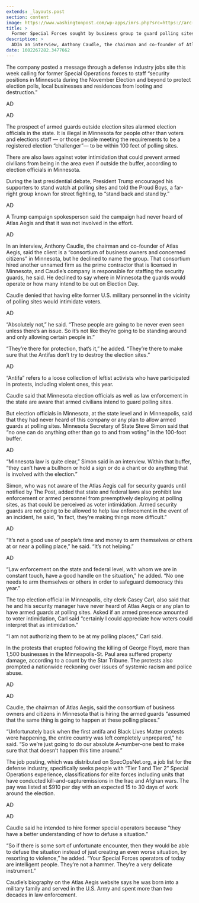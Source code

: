 ```yaml
--- 
extends: _layouts.post 
section: content 
image: https://www.washingtonpost.com/wp-apps/imrs.php?src=https://arc-anglerfish-washpost-prod-washpost.s3.amazonaws.com/public/JKX5O2XZX4I6VBPXLFARRCUYZU.jpg&w=1440 
title: > 
  Former Special Forces sought by business group to guard polling sites in Minnesota, company says 
description: > 
  ADIn an interview, Anthony Caudle, the chairman and co-founder of Atlas Aegis, said the client is a “consortium of business owners and concerned citizens” in Minnesota, but he declined to name the group.He declined to say where in Minnesota the guards would operate or how many intend to be out on Election Day.Caudle denied that having elite former U.S. military personnel in the vicinity of polling sites would intimidate voters.Caudle said that Minnesota election officials as well as law enforcement in the state are aware that armed civilians intend to guard polling sites.But election officials in Minnesota, at the state level and in Minneapolis, said that they had never heard of this company or any plan to allow armed guards at polling sites. 
date: 1602267282.3477662 
--- 
```

The company posted a message through a defense industry jobs site this week calling for former Special Operations forces to staff “security positions in Minnesota during the November Election and beyond to protect election polls, local businesses and residences from looting and destruction.”

AD

AD

The prospect of armed guards outside election sites alarmed election officials in the state. It is illegal in Minnesota for people other than voters and elections staff — or those people meeting the requirements to be a registered election “challenger”— to be within 100 feet of polling sites.

There are also laws against voter intimidation that could prevent armed civilians from being in the area even if outside the buffer, according to election officials in Minnesota.

During the last presidential debate, President Trump encouraged his supporters to stand watch at polling sites and told the Proud Boys, a far-right group known for street fighting, to “stand back and stand by.”

AD

A Trump campaign spokesperson said the campaign had never heard of Atlas Aegis and that it was not involved in the effort.

AD

In an interview, Anthony Caudle, the chairman and co-founder of Atlas Aegis, said the client is a “consortium of business owners and concerned citizens” in Minnesota, but he declined to name the group. That consortium hired another unnamed firm as the prime contractor that is licensed in Minnesota, and Caudle’s company is responsible for staffing the security guards, he said. He declined to say where in Minnesota the guards would operate or how many intend to be out on Election Day.

Caudle denied that having elite former U.S. military personnel in the vicinity of polling sites would intimidate voters.

AD

“Absolutely not,” he said. “These people are going to be never even seen unless there’s an issue. So it’s not like they’re going to be standing around and only allowing certain people in.”

“They’re there for protection, that’s it,” he added. “They’re there to make sure that the Antifas don’t try to destroy the election sites.”

AD

“Antifa” refers to a loose collection of leftist activists who have participated in protests, including violent ones, this year.

Caudle said that Minnesota election officials as well as law enforcement in the state are aware that armed civilians intend to guard polling sites.

But election officials in Minnesota, at the state level and in Minneapolis, said that they had never heard of this company or any plan to allow armed guards at polling sites. Minnesota Secretary of State Steve Simon said that “no one can do anything other than go to and from voting” in the 100-foot buffer.

AD

“Minnesota law is quite clear,” Simon said in an interview. Within that buffer, “they can’t have a bullhorn or hold a sign or do a chant or do anything that is involved with the election.”

Simon, who was not aware of the Atlas Aegis call for security guards until notified by The Post, added that state and federal laws also prohibit law enforcement or armed personnel from preemptively deploying at polling sites, as that could be perceived as voter intimidation. Armed security guards are not going to be allowed to help law enforcement in the event of an incident, he said, “in fact, they’re making things more difficult.”

AD

“It’s not a good use of people’s time and money to arm themselves or others at or near a polling place,” he said. “It’s not helping.”

AD

“Law enforcement on the state and federal level, with whom we are in constant touch, have a good handle on the situation,” he added. “No one needs to arm themselves or others in order to safeguard democracy this year.”



The top election official in Minneapolis, city clerk Casey Carl, also said that he and his security manager have never heard of Atlas Aegis or any plan to have armed guards at polling sites. Asked if an armed presence amounted to voter intimidation, Carl said “certainly I could appreciate how voters could interpret that as intimidation.”

“I am not authorizing them to be at my polling places,” Carl said.

In the protests that erupted following the killing of George Floyd, more than 1,500 businesses in the Minneapolis-St. Paul area suffered property damage, according to a count by the Star Tribune. The protests also prompted a nationwide reckoning over issues of systemic racism and police abuse.

AD

AD

Caudle, the chairman of Atlas Aegis, said the consortium of business owners and citizens in Minnesota that is hiring the armed guards “assumed that the same thing is going to happen at these polling places.”

“Unfortunately back when the first antifa and Black Lives Matter protests were happening, the entire country was left completely unprepared,” he said. “So we’re just going to do our absolute A-number-one best to make sure that that doesn’t happen this time around.”

The job posting, which was distributed on SpecOpsNet.org, a job list for the defense industry, specifically seeks people with “Tier 1 and Tier 2” Special Operations experience, classifications for elite forces including units that have conducted kill-and-capturemissions in the Iraq and Afghan wars. The pay was listed at $910 per day with an expected 15 to 30 days of work around the election.

AD

AD

Caudle said he intended to hire former special operators because “they have a better understanding of how to defuse a situation.”

“So if there is some sort of unfortunate encounter, then they would be able to defuse the situation instead of just creating an even worse situation, by resorting to violence,” he added. “Your Special Forces operators of today are intelligent people. They’re not a hammer. They’re a very delicate instrument.”

Caudle’s biography on the Atlas Aegis website says he was born into a military family and served in the U.S. Army and spent more than two decades in law enforcement.